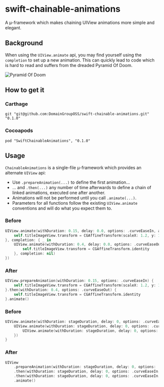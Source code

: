 # swift-chainable-animations
A μ-framework which makes chaining UIView animations more simple and elegant.

## Background
When using the `UIView.animate` api, you may find yourself using the `completion` to set up a new animation. This can quickly lead to code which is hard to read and suffers from the dreaded Pyramid Of Doom.

![Pyramid Of Doom](https://upload.wikimedia.org/wikipedia/en/0/04/Pyramid_of_Doom.jpg)

## How to get it

### Carthage

```
git "git@github.com:DomainGroupOSS/swift-chainable-animations.git" "0.1.0"    
```

### Cocoapods

```
pod "SwiftChainableAnimations", "0.1.0" 
```

## Usage

`ChainableAnimations` is a single-file μ-framework which provides an alternate `UIView` api:
- Use `.prepareAnimation(...)` to define the first animation...
- ... and `.then(...)` any number of time afterwards to define a chain of linked animations, executed one after another.
- Animations will not be performed until you call `.animate(...)`.
- Parameters for all functions follow the existing `UIView.animate` conventions and will do what you expect them to.

### Before

```swift
UIView.animate(withDuration: 0.15, delay: 0.0, options: .curveEaseIn, animations: {
    self.titleImageView.transform = CGAffineTransform(scaleX: 1.2, y: 1.2)
}, completion: { _ in
    UIView.animate(withDuration: 0.4, delay: 0.0, options: .curveEaseOut, animations: {
        self.titleImageView.transform = CGAffineTransform.identity
    }, completion: nil)
})
```

### After
```swift
UIView.prepareAnimation(withDuration: 0.15, options: .curveEaseIn) {
    self.titleImageView.transform = CGAffineTransform(scaleX: 1.2, y: 1.2)
}.then(withDuration: 0.4, options: .curveEaseOut) {
    self.titleImageView.transform = CGAffineTransform.identity
}.animate()
```

### Before
```swift
UIView.animate(withDuration: stageDuration, delay: 0, options: .curveEaseIn, animations: stageOne) { _ in
    UIView.animate(withDuration: stageDuration, delay: 0, options: .curveEaseIn, animations: stageTwo, completion: { _ in
        UIView.animate(withDuration: stageDuration, delay: 0, options: .curveEaseIn, animations: stageThree, completion: nil)
    })
}
```

### After
```swift
UIView
    .prepareAnimation(withDuration: stageDuration, delay: 0, options: .curveEaseIn, animations: stageOne)
    .then(withDuration: stageDuration, delay: 0, options: .curveEaseIn, animations: stageTwo)
    .then(withDuration: stageDuration, delay: 0, options: .curveEaseIn, animations: stageThree)
    .animate()
```